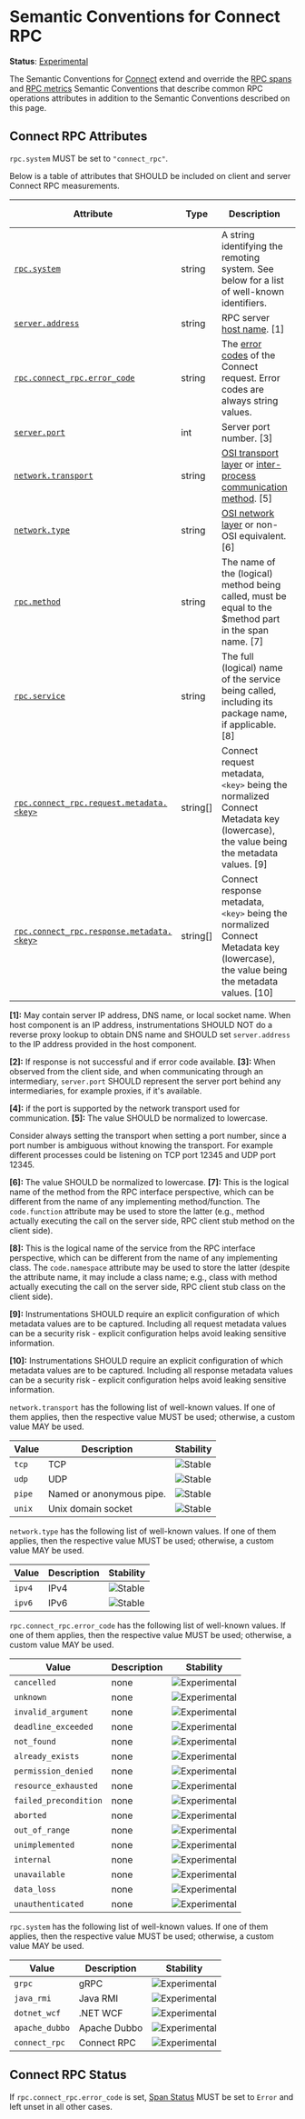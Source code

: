 <!--- Hugo front matter used to generate the website version of this page:
linkTitle: Connect
--->

# Semantic Conventions for Connect RPC

**Status**: [Experimental][DocumentStatus]

The Semantic Conventions for [Connect](http://connect.build) extend and override the [RPC spans](rpc-spans.md) and [RPC metrics](rpc-metrics.md) Semantic Conventions
that describe common RPC operations attributes in addition to the Semantic Conventions
described on this page.

## Connect RPC Attributes

`rpc.system` MUST be set to `"connect_rpc"`.

Below is a table of attributes that SHOULD be included on client and server Connect RPC measurements.

<!-- semconv rpc.connect_rpc(full,tag=connect_rpc-tech-specific) -->
<!-- NOTE: THIS TEXT IS AUTOGENERATED. DO NOT EDIT BY HAND. -->
<!-- see templates/registry/markdown/snippet.md.j2 -->


| Attribute  | Type | Description  | Examples  | [Requirement Level](https://opentelemetry.io/docs/specs/semconv/general/attribute-requirement-level/) | Stability |
|---|---|---|---|---|---|
| [`rpc.system`](/docs/attributes-registry/rpc.md) | string | A string identifying the remoting system. See below for a list of well-known identifiers. | `grpc`; `java_rmi`; `dotnet_wcf` | `Required` | ![Experimental](https://img.shields.io/badge/-experimental-blue) |
| [`server.address`](/docs/attributes-registry/server.md) | string | RPC server [host name](https://grpc.github.io/grpc/core/md_doc_naming.html). [1] | `example.com`; `10.1.2.80`; `/tmp/my.sock` | `Required` | ![Stable](https://img.shields.io/badge/-stable-lightgreen) |
| [`rpc.connect_rpc.error_code`](/docs/attributes-registry/rpc.md) | string | The [error codes](https://connect.build/docs/protocol/#error-codes) of the Connect request. Error codes are always string values. | `cancelled`; `unknown`; `invalid_argument` | `Conditionally Required`  [2] | ![Experimental](https://img.shields.io/badge/-experimental-blue) |
| [`server.port`](/docs/attributes-registry/server.md) | int | Server port number. [3] | `80`; `8080`; `443` | `Conditionally Required`  [4] | ![Stable](https://img.shields.io/badge/-stable-lightgreen) |
| [`network.transport`](/docs/attributes-registry/network.md) | string | [OSI transport layer](https://osi-model.com/transport-layer/) or [inter-process communication method](https://wikipedia.org/wiki/Inter-process_communication). [5] | `tcp`; `udp`; `pipe` | `Recommended` | ![Stable](https://img.shields.io/badge/-stable-lightgreen) |
| [`network.type`](/docs/attributes-registry/network.md) | string | [OSI network layer](https://osi-model.com/network-layer/) or non-OSI equivalent. [6] | `ipv4`; `ipv6` | `Recommended` | ![Stable](https://img.shields.io/badge/-stable-lightgreen) |
| [`rpc.method`](/docs/attributes-registry/rpc.md) | string | The name of the (logical) method being called, must be equal to the $method part in the span name. [7] | `exampleMethod` | `Recommended` | ![Experimental](https://img.shields.io/badge/-experimental-blue) |
| [`rpc.service`](/docs/attributes-registry/rpc.md) | string | The full (logical) name of the service being called, including its package name, if applicable. [8] | `myservice.EchoService` | `Recommended` | ![Experimental](https://img.shields.io/badge/-experimental-blue) |
| [`rpc.connect_rpc.request.metadata.<key>`](/docs/attributes-registry/rpc.md) | string[] | Connect request metadata, `<key>` being the normalized Connect Metadata key (lowercase), the value being the metadata values. [9] | `rpc.request.metadata.my-custom-metadata-attribute=["1.2.3.4", "1.2.3.5"]` | opt_in | ![Experimental](https://img.shields.io/badge/-experimental-blue) |
| [`rpc.connect_rpc.response.metadata.<key>`](/docs/attributes-registry/rpc.md) | string[] | Connect response metadata, `<key>` being the normalized Connect Metadata key (lowercase), the value being the metadata values. [10] | `rpc.response.metadata.my-custom-metadata-attribute=["attribute_value"]` | opt_in | ![Experimental](https://img.shields.io/badge/-experimental-blue) |



**[1]:** May contain server IP address, DNS name, or local socket name. When host component is an IP address, instrumentations SHOULD NOT do a reverse proxy lookup to obtain DNS name and SHOULD set `server.address` to the IP address provided in the host component.

**[2]:** If response is not successful and if error code available.
**[3]:** When observed from the client side, and when communicating through an intermediary, `server.port` SHOULD represent the server port behind any intermediaries, for example proxies, if it's available.

**[4]:** if the port is supported by the network transport used for communication.
**[5]:** The value SHOULD be normalized to lowercase.

Consider always setting the transport when setting a port number, since
a port number is ambiguous without knowing the transport. For example
different processes could be listening on TCP port 12345 and UDP port 12345.

**[6]:** The value SHOULD be normalized to lowercase.
**[7]:** This is the logical name of the method from the RPC interface perspective, which can be different from the name of any implementing method/function. The `code.function` attribute may be used to store the latter (e.g., method actually executing the call on the server side, RPC client stub method on the client side).

**[8]:** This is the logical name of the service from the RPC interface perspective, which can be different from the name of any implementing class. The `code.namespace` attribute may be used to store the latter (despite the attribute name, it may include a class name; e.g., class with method actually executing the call on the server side, RPC client stub class on the client side).

**[9]:** Instrumentations SHOULD require an explicit configuration of which metadata values are to be captured. Including all request metadata values can be a security risk - explicit configuration helps avoid leaking sensitive information.

**[10]:** Instrumentations SHOULD require an explicit configuration of which metadata values are to be captured. Including all response metadata values can be a security risk - explicit configuration helps avoid leaking sensitive information.


`network.transport` has the following list of well-known values. If one of them applies, then the respective value MUST be used; otherwise, a custom value MAY be used.

| Value  | Description | Stability |
|---|---|---|
| `tcp` | TCP | ![Stable](https://img.shields.io/badge/-stable-lightgreen) |
| `udp` | UDP | ![Stable](https://img.shields.io/badge/-stable-lightgreen) |
| `pipe` | Named or anonymous pipe. | ![Stable](https://img.shields.io/badge/-stable-lightgreen) |
| `unix` | Unix domain socket | ![Stable](https://img.shields.io/badge/-stable-lightgreen) |



`network.type` has the following list of well-known values. If one of them applies, then the respective value MUST be used; otherwise, a custom value MAY be used.

| Value  | Description | Stability |
|---|---|---|
| `ipv4` | IPv4 | ![Stable](https://img.shields.io/badge/-stable-lightgreen) |
| `ipv6` | IPv6 | ![Stable](https://img.shields.io/badge/-stable-lightgreen) |



`rpc.connect_rpc.error_code` has the following list of well-known values. If one of them applies, then the respective value MUST be used; otherwise, a custom value MAY be used.

| Value  | Description | Stability |
|---|---|---|
| `cancelled` | none | ![Experimental](https://img.shields.io/badge/-experimental-blue) |
| `unknown` | none | ![Experimental](https://img.shields.io/badge/-experimental-blue) |
| `invalid_argument` | none | ![Experimental](https://img.shields.io/badge/-experimental-blue) |
| `deadline_exceeded` | none | ![Experimental](https://img.shields.io/badge/-experimental-blue) |
| `not_found` | none | ![Experimental](https://img.shields.io/badge/-experimental-blue) |
| `already_exists` | none | ![Experimental](https://img.shields.io/badge/-experimental-blue) |
| `permission_denied` | none | ![Experimental](https://img.shields.io/badge/-experimental-blue) |
| `resource_exhausted` | none | ![Experimental](https://img.shields.io/badge/-experimental-blue) |
| `failed_precondition` | none | ![Experimental](https://img.shields.io/badge/-experimental-blue) |
| `aborted` | none | ![Experimental](https://img.shields.io/badge/-experimental-blue) |
| `out_of_range` | none | ![Experimental](https://img.shields.io/badge/-experimental-blue) |
| `unimplemented` | none | ![Experimental](https://img.shields.io/badge/-experimental-blue) |
| `internal` | none | ![Experimental](https://img.shields.io/badge/-experimental-blue) |
| `unavailable` | none | ![Experimental](https://img.shields.io/badge/-experimental-blue) |
| `data_loss` | none | ![Experimental](https://img.shields.io/badge/-experimental-blue) |
| `unauthenticated` | none | ![Experimental](https://img.shields.io/badge/-experimental-blue) |



`rpc.system` has the following list of well-known values. If one of them applies, then the respective value MUST be used; otherwise, a custom value MAY be used.

| Value  | Description | Stability |
|---|---|---|
| `grpc` | gRPC | ![Experimental](https://img.shields.io/badge/-experimental-blue) |
| `java_rmi` | Java RMI | ![Experimental](https://img.shields.io/badge/-experimental-blue) |
| `dotnet_wcf` | .NET WCF | ![Experimental](https://img.shields.io/badge/-experimental-blue) |
| `apache_dubbo` | Apache Dubbo | ![Experimental](https://img.shields.io/badge/-experimental-blue) |
| `connect_rpc` | Connect RPC | ![Experimental](https://img.shields.io/badge/-experimental-blue) |




<!-- endsemconv -->

## Connect RPC Status

If `rpc.connect_rpc.error_code` is set, [Span Status](https://github.com/open-telemetry/opentelemetry-specification/tree/v1.31.0/specification/trace/api.md#set-status) MUST be set to `Error` and left unset in all other cases.

[DocumentStatus]: https://github.com/open-telemetry/opentelemetry-specification/tree/v1.31.0/specification/document-status.md
